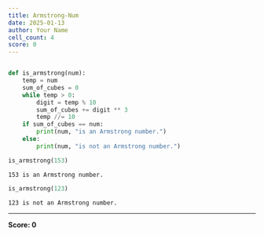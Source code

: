 ```yaml
---
title: Armstrong-Num
date: 2025-01-13
author: Your Name
cell_count: 4
score: 0
---
```


```python

```


```python
def is_armstrong(num):
    temp = num
    sum_of_cubes = 0
    while temp > 0:
        digit = temp % 10
        sum_of_cubes += digit ** 3
        temp //= 10
    if sum_of_cubes == num:
        print(num, "is an Armstrong number.")
    else:
        print(num, "is not an Armstrong number.")

```


```python
is_armstrong(153)
```

    153 is an Armstrong number.



```python
is_armstrong(123)
```

    123 is not an Armstrong number.



---
**Score: 0**